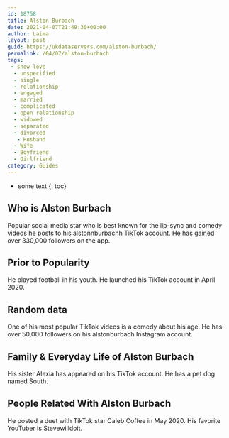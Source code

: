 ```yaml
---
id: 18758
title: Alston Burbach
date: 2021-04-07T21:49:30+00:00
author: Laima
layout: post
guid: https://ukdataservers.com/alston-burbach/
permalink: /04/07/alston-burbach
tags:
 - show love
  - unspecified
  - single
  - relationship
  - engaged
  - married
  - complicated
  - open relationship
  - widowed
  - separated
  - divorced
   - Husband
  - Wife
  - Boyfriend
  - Girlfriend
category: Guides
---
```


* some text
{: toc}


## Who is Alston Burbach
                  
                  
                  
Popular social media star who is best known for the lip-sync and comedy videos he posts to his alstonnburbachh TikTok account. He has gained over 330,000 followers on the app. 
                  
              
            
              
            
                
                
                
## Prior to Popularity
                  
                  
                  
He played football in his youth. He launched his TikTok account in April 2020. 
                  
              
            
              
            
                
                
                
## Random data
                  
                  
                  
One of his most popular TikTok videos is a comedy about his age. He has over 50,000 followers on his alstonburbach Instagram account. 
                  
              
            
              
            
                
                
                
## Family & Everyday Life of Alston Burbach
                  
                  
                  
His sister Alexia has appeared on his TikTok account. He has a pet dog named South. 
                  
              
            
              
            
                
                
                
## People Related With Alston Burbach
                  
                  
                  
He posted a duet with TikTok star Caleb Coffee in May 2020. His favorite YouTuber is Stevewilldoit. 
                  
              
            
              
            
                
              
            
              
              
            
            
              
            
          
          
          
